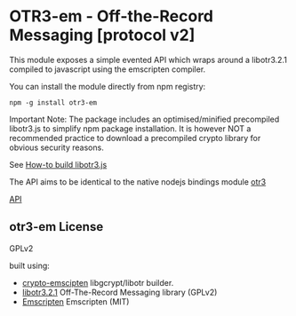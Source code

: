 # OTR3-em - Off-the-Record Messaging [protocol v2]

This module exposes a simple evented API which wraps around a libotr3.2.1 compiled to javascript using the emscripten compiler.

You can install the module directly from npm registry:

    npm -g install otr3-em

Important Note:
The package includes an optimised/minified precompiled libotr3.js to simplify npm package installation.
It is however NOT a recommended practice to download a precompiled crypto library for obvious security reasons.

See [How-to build libotr3.js](https://github.com/mnaamani/otr3-em/blob/master/BUILDING)

The API aims to be identical to the native nodejs bindings module [otr3](https://github.com/mnaamani/node-otr-v2/)

[API](https://github.com/mnaamani/otr3-em/blob/master/doc/API.md)

## otr3-em License
GPLv2

built using:
- [crypto-emscipten](https://github.com/mnaamani/crypto-emscripten/) libgcrypt/libotr builder.
- [libotr3.2.1](http://www.cypherpunks.ca/otr/) Off-The-Record Messaging library (GPLv2)
- [Emscripten](https://github.com/kripken/emscripten) Emscripten (MIT)

